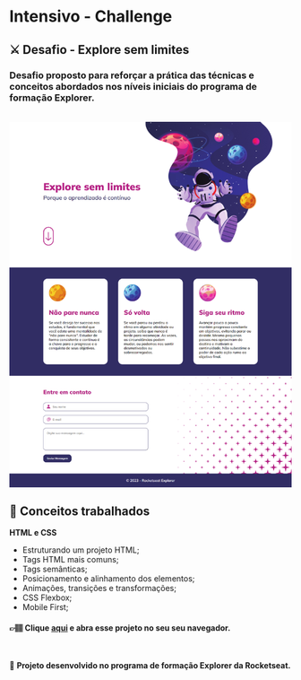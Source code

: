 # Intensivo - Challenge

## ⚔️ **Desafio - Explore sem limites**

### Desafio proposto para reforçar a prática das técnicas e conceitos abordados nos níveis iniciais do programa de formação Explorer.

</br>

<img align="center" src="./preview.png"/>

</br>

## 📝 **Conceitos trabalhados**

**HTML e CSS**

- Estruturando um projeto HTML;
- Tags HTML mais comuns;
- Tags semânticas;
- Posicionamento e alinhamento dos elementos;
- Animações, transições e transformações;
- CSS Flexbox;
- Mobile First;

#### 👉🏽 Clique **[aqui](https://eduardofariasdev.github.io/intensive-challenge/)** e abra esse projeto no seu seu navegador.

</br>

🚀 **Projeto desenvolvido no programa de formação Explorer da Rocketseat.**
